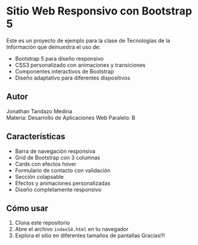 # Sitio Web Responsivo con Bootstrap 5

Este es un proyecto de ejemplo para la clase de Tecnologías de la Información que demuestra el uso de:

- Bootstrap 5 para diseño responsivo
- CSS3 personalizado con animaciones y transiciones
- Componentes interactivos de Bootstrap
- Diseño adaptativo para diferentes dispositivos

## Autor
Jonathan Tandazo Medina  
Materia: Desarrollo de Aplicaciones Web
Paralelo: B

## Características
- Barra de navegación responsiva
- Grid de Bootstrap con 3 columnas
- Cards con efectos hover
- Formulario de contacto con validación
- Sección colapsable
- Efectos y animaciones personalizadas
- Diseño completamente responsivo

## Cómo usar
1. Clona este repositorio
2. Abre el archivo `indexS4.html` en tu navegador
3. Explora el sitio en diferentes tamaños de pantallas
Gracias!!!